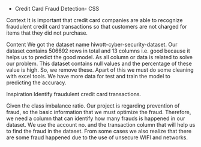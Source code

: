 - Credit Card Fraud Detection- CSS

Context
It is important that credit card companies are able to recognize fraudulent credit card transactions so that customers are not charged for items that they did not purchase.

Content
We got the dataset name hiwott-cyber-security-dataset. Our dataset contains 506692 rows in total and 13 columns i.e. good because it helps us to predict the good model. As all column or data is related to solve our problem. This dataset contains null values and the percentage of these value is high. So, we remove these. Apart of this we must do some cleaning with excel tools. We have more data for test and train the model to predicting the accuracy.

Inspiration
Identify fraudulent credit card transactions.

Given the class imbalance ratio. Our project is regarding prevention of fraud, so the basic information that we must optimize the fraud. Therefore, we need a column that can identify how many frauds is happened in our dataset. We use the account no. and the transaction column that will help us to find the fraud in the dataset. From some cases we also realize that there are some fraud happened due to the use of unsecure WIFI and networks.
